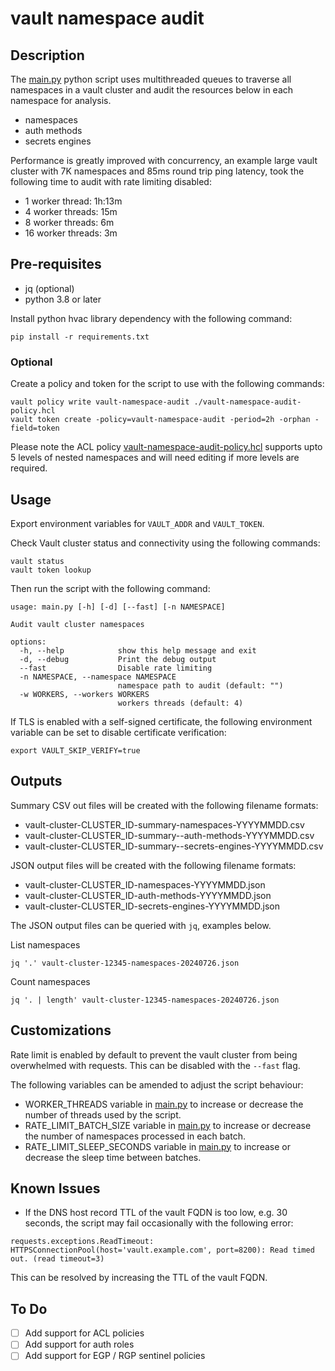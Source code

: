 # vault namespace audit

## Description
The [main.py](main.py) python script uses multithreaded queues to traverse all namespaces in a vault cluster and audit the resources below in each namespace for analysis.
- namespaces
- auth methods
- secrets engines

Performance is greatly improved with concurrency, an example large vault cluster with 7K namespaces and 85ms round trip ping latency, took the following time to audit with rate limiting disabled:
- 1 worker thread: 1h:13m
- 4 worker threads: 15m
- 8 worker threads: 6m
- 16 worker threads: 3m

## Pre-requisites
- jq (optional)
- python 3.8 or later

Install python hvac library dependency with the following command:
```shell
pip install -r requirements.txt
```

### Optional
Create a policy and token for the script to use with the following commands:
```shell
vault policy write vault-namespace-audit ./vault-namespace-audit-policy.hcl
vault token create -policy=vault-namespace-audit -period=2h -orphan -field=token
```
Please note the ACL policy [vault-namespace-audit-policy.hcl](vault-namespace-audit-policy.hcl) supports upto 5 levels of nested namespaces and will need editing if more levels are required.

## Usage
Export environment variables for `VAULT_ADDR` and `VAULT_TOKEN`.

Check Vault cluster status and connectivity using the following commands:
```shell
vault status
vault token lookup
````

Then run the script with the following command:
```shell
usage: main.py [-h] [-d] [--fast] [-n NAMESPACE]

Audit vault cluster namespaces

options:
  -h, --help            show this help message and exit
  -d, --debug           Print the debug output
  --fast                Disable rate limiting
  -n NAMESPACE, --namespace NAMESPACE
                        namespace path to audit (default: "")
  -w WORKERS, --workers WORKERS
                        workers threads (default: 4)
```

If TLS is enabled with a self-signed certificate, the following environment variable can be set to disable certificate verification:
```shell
export VAULT_SKIP_VERIFY=true
```
## Outputs
Summary CSV out files will be created with the following filename formats:
- vault-cluster-CLUSTER_ID-summary-namespaces-YYYYMMDD.csv
- vault-cluster-CLUSTER_ID-summary--auth-methods-YYYYMMDD.csv
- vault-cluster-CLUSTER_ID-summary--secrets-engines-YYYYMMDD.csv

JSON output files will be created with the following filename formats:
- vault-cluster-CLUSTER_ID-namespaces-YYYYMMDD.json
- vault-cluster-CLUSTER_ID-auth-methods-YYYYMMDD.json
- vault-cluster-CLUSTER_ID-secrets-engines-YYYYMMDD.json

The JSON output files can be queried with `jq`, examples below.

List namespaces
```shell
jq '.' vault-cluster-12345-namespaces-20240726.json
```

Count namespaces
```shell
jq '. | length' vault-cluster-12345-namespaces-20240726.json
```

## Customizations
Rate limit is enabled by default to prevent the vault cluster from being overwhelmed with requests. This can be disabled with the `--fast` flag.

The following variables can be amended to adjust the script behaviour:
- WORKER_THREADS variable in [main.py](main.py) to increase or decrease the number of threads used by the script.
- RATE_LIMIT_BATCH_SIZE variable in [main.py](main.py) to increase or decrease the number of namespaces processed in each batch.
- RATE_LIMIT_SLEEP_SECONDS variable in [main.py](main.py) to increase or decrease the sleep time between batches.

## Known Issues
- If the DNS host record TTL of the vault FQDN is too low, e.g. 30 seconds, the script may fail occasionally with the following error:
```
requests.exceptions.ReadTimeout: HTTPSConnectionPool(host='vault.example.com', port=8200): Read timed out. (read timeout=3)
```
  This can be resolved by increasing the TTL of the vault FQDN.
  
## To Do
- [ ] Add support for ACL policies
- [ ] Add support for auth roles
- [ ] Add support for EGP / RGP sentinel policies
